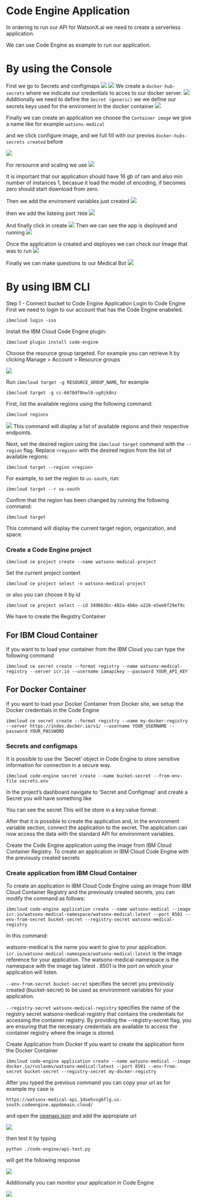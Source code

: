 # Code Engine Application

In ordering to run our API for WatsonX.ai we need to create a serverless application.

We can use Code Engine as example to run our application.

# By using the Console
First we go to Secrets and configmaps
![](assets/2024-02-22-17-50-52.png)
![](assets/2024-02-22-17-52-36.png)
We create a `docker-hub-secrets` where we indicate our credentials to acces to our docker server. 
![](assets/2024-02-23-11-43-31.png)
Additionally we need to define the `Secret (generic)`
we we define our secrets keys used for the  enviroment in the docker container
![](assets/2024-02-23-12-00-45.png)

Finally we can create an application
we choose the `Container image`  we give a name like for example `watsonx-medical`  

and we click configure image, and we full fill with our previos `docker-hubs-secrets created` before

![](assets/2024-02-23-12-03-04.png)

For rersource and scaling we use
![](assets/2024-02-23-12-05-08.png)

It is important that our application should have 16 gb of ram and also min number of instances 1, becasue it load the model of encoding, if becomes zero should start download from zero.

Then we add the enviroment variables just created
![](assets/2024-02-23-12-09-02.png)

then we add the listeing port `7860`
![](assets/2024-02-23-12-10-22.png)


And finally click in create
![](assets/2024-02-22-18-55-09.png)
Then we can see the app is deployed and running
![](assets/2024-02-23-11-41-13.png)

Once the application is created and deployes we can check our Image that was to run
![](assets/2024-02-22-19-35-38.png)

Finally we can make questions to our Medical Bot
![](assets/2024-02-22-19-35-13.png)

# By using IBM CLI

Step 1 - Connect bucket to Code Engine Application
Login to Code Engine First we need to login to our account that has the Code Engine enabeled.

```
ibmcloud login -sso
```

Install the IBM Cloud Code Engine plugin:

```
ibmcloud plugin install code-engine
```
Choose the resource group targeted. 
For example you can retrieve it by clicking Manage > Account > Resource groups

![](assets/2024-02-22-17-33-52.png)



Run `ibmcloud target -g RESOURCE_GROUP_NAME`, for example

```
ibmcloud target -g cc-6670df0nwl8-ug0jk8nz

```

First, list the available regions using the following command:
```
ibmcloud regions
```
![](assets/2024-02-22-17-07-03.png)
This command will display a list of available regions and their respective endpoints.

Next, set the desired region using the `ibmcloud target` command with the `--region` flag. Replace `<region>` with the desired region from the list of available regions:
```
ibmcloud target --region <region>
```
For example, to set the region to `us-south`, run:
```
ibmcloud target --r us-south
```

Confirm that the region has been changed by running the following command:
```
ibmcloud target
```
This command will display the current target region, organization, and space.

### Create a Code Engine project

```
ibmcloud ce project create --name watsonx-medical-project
```
Set the current project context

```
ibmcloud ce project select -n watsonx-medical-project
```
or also you can choose it by id

```
ibmcloud ce project select --id 349bb3bc-482a-4b6e-a226-e5ee6f29ef9c
```


We have to create the Registry Container

## For IBM Cloud Container
If you want to to load your container from the IBM Cloud you can type the following command


```
ibmcloud ce secret create --format registry --name watsonx-medical-registry --server icr.io --username iamapikey --password YOUR_API_KEY
```


## For Docker Container

If you want to load your Docker Container from Docker site, we setup the Docker credentials in the Code Engine

```
ibmcloud ce secret create --format registry --name my-docker-registry --server https://index.docker.io/v1/ --username YOUR_USERNAME --password YOUR_PASSWORD
```
### Secrets and configmaps
It is possible to use the ‘Secret’ object in Code Engine to store sensitive information for connection in a secure way.

```
ibmcloud code-engine secret create --name bucket-secret --from-env-file secrets.env
```

In the project’s dashboard navigate to ‘Secret and Configmap’ and create a Secret you will have something like

You can see the secret This will be store in a key:value format. 

After that it is possible to create the application and, in the environment variable section, connect the application to the secret. The application can now access the data with the standard API for environment variables.

Create the Code Engine application using the image from IBM Cloud Container Registry. To create an application in IBM Cloud Code Engine with the previously created secrets

### Create application from IBM Cloud Container
To create an application in IBM Cloud Code Engine using an image from IBM Cloud Container Registry and the previously created secrets, you can modify the command as follows:

```
ibmcloud code-engine application create --name watsonx-medical --image icr.io/watsonx-medical-namespace/watsonx-medical:latest --port 8501 --env-from-secret bucket-secret --registry-secret watsonx-medical-registry
```
In this command:


watsonx-medical is the name you want to give to your application.
`icr.io/watsonx-medical-namespace/watsonx-medical:latest` is the image reference for your application. The watsonx-medical-namespace is the namespace with the image tag latest .
8501 is the port on which your application will listen.

`--env-from-secret bucket-secret` specifies the secret you previously created (bucket-secret) to be used as environment variables for your application.

`--registry-secret watsonx-medical-registry` specifies the name of the registry secret watsonx-medical-registry that contains the credentials for accessing the container registry.
By providing the --registry-secret flag, you are ensuring that the necessary credentials are available to access the container registry where the image is stored.

Create Application from Docker
If you want to create the application form the Docker Container
```
ibmcloud code-engine application create --name watsonx-medical --image docker.io/ruslanmv/watsonx-medical:latest --port 8501 --env-from-secret bucket-secret --registry-secret my-docker-registry
```
After you typed the previous command you can  copy your  url
as for example my case is

```
https://watsonx-medical-api.1doe5vsg6flg.us-south.codeengine.appdomain.cloud/

```

and open the [openapi.json](./openapi.json) and add the appropiate url

![](assets/2024-03-11-16-57-05.png)

then  test it  by typing
```
python ./code-engine/api-test.py
```


will get the following response 

![](assets/2024-03-11-17-03-25.png)

Additionally you can monitor your application in Code Engine

![](assets/2024-03-11-17-05-03.png)




